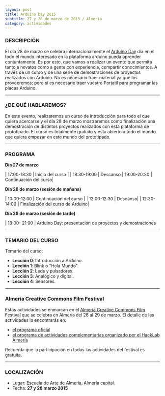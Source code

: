 ```yaml
---
layout: post
title: Arduino Day 2015
subtitle: 27 y 28 de marzo de 2015 / Almería
category: actividades
---
```


### DESCRIPCIÓN

El día 28 de marzo se celebra internacionalmente el [Arduino Day](http://day.arduino.cc) día en el todo el mundo interesado en la plataforma arduino pueda aprender conjuntamente. Es por esto, que vamos a realizar un evento que permita tanto a novatos como a gente con experiencia, compartir conocimientos. A través de un curso y de una serie de demostraciones de proyectos realizados con Arduino. No es necesario traer material ya que los proveeremos; pero si es necesario traer vuestro Portatil para programar las placas Arduino.

---

### ¿DE QUÉ HABLAREMOS?

En este evento, realizaremos un curso  de introducción para todo el que quiera acercarse y el día 28 de marzo mostraremos como finalización una demostración de distintos proyectos realizados con esta plataforma de prototipado.
El curso es totalmente gratuito y esta abierto a todo el mundo que quiera empezar en este mundo del prototipado.

---

### PROGRAMA

**Día 27 de marzo**

| 17:00-18:30  | Inicio del curso  |
| 18:30-19:00  | Descanso
| 19:00-20:30   | Continuación del curso|


**Día 28 de marzo (sesión de mañana)**

| 10:00-12:00   | Continuación del curso |
| 12:00-12:30   | Descanso|
| 12:30-14:00   | Finalización del curso de Arduino|


**Día 28 de marzo (sesión de tarde)**

| 18:00- 21:00  | Arduino Day: presentación de proyectos y demostraciones

---

### TEMARIO DEL CURSO

Temario del curso:

* **Lección 0**: Introducción a Arduino.
* **Lección 1**: Blink o "Hola Mundo".
* **Lección 2**: Leds y pulsadores.
* **Lección 3**: Analógico y digital.
* **Lección 4**: Sensores.

---

### Almería Creative Commons Film Festival

Estas actividades se enmarcan en el [Almería Creative Commons Film Festival](http://ccalm.cc) que se celebra en Almería del 26 al 29 de marzo.
El detalle de las actividades lo encontrarás en:

* [el programa oficial](http://www.ccalm.cc/?page_id=80)
* [el programa de actividades complementarias organizado por el HackLab Almería](http://hacklabalmeria.net/actividades/2015/03/26/CCAlm.html)

Recuerda que la participación en todas las actividades del festival es gratuita.

---

### LOCALIZACIÓN

* Lugar: [Escuela de Arte de Almería](http://www.openstreetmap.org/way/159010347), Almería capital.
* Fecha: **27 y 28 marzo 2015**


